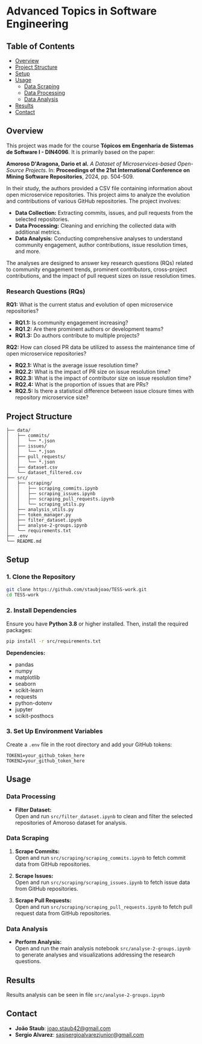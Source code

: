 # Advanced Topics in Software Engineering

## Table of Contents

- [Overview](#overview)
- [Project Structure](#project-structure)
- [Setup](#setup)
- [Usage](#usage)
  - [Data Scraping](#data-scraping)
  - [Data Processing](#data-processing)
  - [Data Analysis](#data-analysis)
- [Results](#results)
- [Contact](#contact)

## Overview

This project was made for the course **Tópicos em Engenharia de Sistemas de Software I - DIN4096**. It is primarily based on the paper:

**Amoroso D'Aragona, Dario et al.** _A Dataset of Microservices-based Open-Source Projects_. In: **Proceedings of the 21st International Conference on Mining Software Repositories**, 2024, pp. 504-509.

In their study, the authors provided a CSV file containing information about open microservice repositories. This project aims to analyze the evolution and contributions of various GitHub repositories. The project involves:

- **Data Collection:** Extracting commits, issues, and pull requests from the selected repositories.
- **Data Processing:** Cleaning and enriching the collected data with additional metrics.
- **Data Analysis:** Conducting comprehensive analyses to understand community engagement, author contributions, issue resolution times, and more.

The analyses are designed to answer key research questions (RQs) related to community engagement trends, prominent contributors, cross-project contributions, and the impact of pull request sizes on issue resolution times.

### Research Questions (RQs)

**RQ1:** What is the current status and evolution of open microservice repositories?

- **RQ1.1:** Is community engagement increasing?
- **RQ1.2:** Are there prominent authors or development teams?
- **RQ1.3:** Do authors contribute to multiple projects?

**RQ2:** How can closed PR data be utilized to assess the maintenance time of open microservice repositories?

- **RQ2.1:** What is the average issue resolution time?
- **RQ2.2:** What is the impact of PR size on issue resolution time?
- **RQ2.3:** What is the impact of contributor size on issue resolution time?
- **RQ2.4:** What is the proportion of issues that are PRs?
- **RQ2.5:** Is there a statistical difference between issue closure times with repository microservice size?

## Project Structure

```
├── data/
│   ├── commits/
│   │   └── *.json
│   ├── issues/
│   │   └── *.json
│   ├── pull_requests/
│   │   └── *.json
│   ├── dataset.csv
│   └── dataset_filtered.csv
├── src/
│   ├── scraping/
│   │   ├── scraping_commits.ipynb
│   │   ├── scraping_issues.ipynb
│   │   ├── scraping_pull_requests.ipynb
│   │   └── scraping_utils.py
│   ├── analysis_utils.py
│   ├── token_manager.py
│   ├── filter_dataset.ipynb
│   ├── analyse-2-groups.ipynb
│   └── requirements.txt
├── .env
└── README.md
```

## Setup

### 1. Clone the Repository

```bash
git clone https://github.com/staubjoao/TESS-work.git
cd TESS-work
```

### 2. Install Dependencies

Ensure you have **Python 3.8** or higher installed. Then, install the required packages:

```bash
pip install -r src/requirements.txt
```

**Dependencies:**

- pandas
- numpy
- matplotlib
- seaborn
- scikit-learn
- requests
- python-dotenv
- jupyter
- scikit-posthocs

### 3. Set Up Environment Variables

Create a `.env` file in the root directory and add your GitHub tokens:

```env
TOKEN1=your_github_token_here
TOKEN2=your_github_token_here
```

## Usage

### Data Processing

- **Filter Dataset:**  
  Open and run `src/filter_dataset.ipynb` to clean and filter the selected repositories of Amoroso dataset for analysis.

### Data Scraping

1. **Scrape Commits:**  
   Open and run `src/scraping/scraping_commits.ipynb` to fetch commit data from GitHub repositories.

2. **Scrape Issues:**  
   Open and run `src/scraping/scraping_issues.ipynb` to fetch issue data from GitHub repositories.

3. **Scrape Pull Requests:**  
   Open and run `src/scraping/scraping_pull_requests.ipynb` to fetch pull request data from GitHub repositories.

### Data Analysis

- **Perform Analysis:**  
  Open and run the main analysis notebook `src/analyse-2-groups.ipynb` to generate analyses and visualizations addressing the research questions.

## Results

Results analysis can be seen in file `src/analyse-2-groups.ipynb`

## Contact

- **João Staub**: [joao.staub42@gmail.com](mailto:joao.staub42@gmail.com)
- **Sergio Alvarez**: [sasjsergioalvarezjunior@gmail.com](mailto:sasjsergioalvarezjunior@gmail.com)
